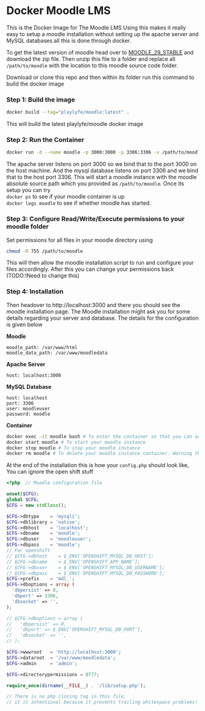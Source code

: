 # Docker Moodle LMS
This is the Docker Image for The Moodle LMS
Using this makes it really easy to setup a moodle installation without setting up the apache server and MySQL databases all this is done through docker.

To get the latest version of moodle head over to [MOODLE_29_STABLE](https://github.com/moodle/moodle/tree/MOODLE_29_STABLE) and download the zip file. Then unzip this file to a folder and replace all `/path/to/moodle` with the location to this moodle source code folder.

Download or clone this repo and then within its folder run this command to build the docker image
### Step 1: Build the image
```bash
docker build --tag="playlyfe/moodle:latest" .
```
This will build the latest playlyfe/moodle docker image

### Step 2: Run the Container
```bash
docker run -d --name moodle -p 3000:3000 -p 3306:3306 -v /path/to/moodle:/var/www/html playlyfe/moodle
```
The apache server listens on port 3000 so we bind that to the port 3000 on the host machine. And the mysql database listens on port 3306 and we bind that to the host port 3306.
This will start a moodle instance with the moodle absolute source path which you provided as `/path/to/moodle`.
Once its setup you can try  
`docker ps` to see if your moodle container is up  
`docker logs moodle` to see if whether moodle has started.

### Step 3: Configure Read/Write/Execute permissions to your moodle folder
Set permissions for all files in your moodle directory using
```bash
chmod -R 755 /path/to/moodle
```
This will then allow the moodle installation script to run and configure
your files accordingly. After this you can change your permissions back
(TODO:!Need to change this)

### Step 4: Installation
Then headover to http://localhost:3000 and there you should see the moodle installation page. The Moodle installation might ask you for some details regarding your server and database. The details for the configuration is given below

**Moodle**
```
moodle_path: /var/www/html
moodle_data_path: /var/www/moodledata
```

**Apache Server**
```
host: localhost:3000
```

**MySQL Database**
```
host: localhost
port: 3306
user: moodleuser
password: moodle
```

**Container**
```sh
docker exec -it moodle bash # To enter the container so that you can access the database through the `mysql` command
docker start moodle # To start your moodle instance
docker stop moodle # To stop your moodle instance
docker rm moodle # To delete your moodle instance container. Warning this will delete all your data also.
```

At the end of the installation this is how your `config.php` should look like, You can ignore the open shift stuff
```php
<?php  // Moodle configuration file

unset($CFG);
global $CFG;
$CFG = new stdClass();

$CFG->dbtype    = 'mysqli';
$CFG->dblibrary = 'native';
$CFG->dbhost    = 'localhost';
$CFG->dbname    = 'moodle';
$CFG->dbuser    = 'moodleuser';
$CFG->dbpass    = 'moodle';
// For openshift
// $CFG->dbhost    = $_ENV['OPENSHIFT_MYSQL_DB_HOST'];
// $CFG->dbname    = $_ENV['OPENSHIFT_APP_NAME'];
// $CFG->dbuser    = $_ENV['OPENSHIFT_MYSQL_DB_USERNAME'];
// $CFG->dbpass    = $_ENV['OPENSHIFT_MYSQL_DB_PASSWORD'];
$CFG->prefix    = 'mdl_';
$CFG->dboptions = array (
  'dbpersist' => 0,
  'dbport' => 3306,
  'dbsocket' => '',
);

// $CFG->dboptions = array (
//   'dbpersist' => 0,
//   'dbport' => $_ENV['OPENSHIFT_MYSQL_DB_PORT'],
//   'dbsocket' => '',
// );

$CFG->wwwroot   = 'http://localhost:3000';
$CFG->dataroot  = '/var/www/moodledata';
$CFG->admin     = 'admin';

$CFG->directorypermissions = 0777;

require_once(dirname(__FILE__) . '/lib/setup.php');

// There is no php closing tag in this file,
// it is intentional because it prevents trailing whitespace problems!

```
